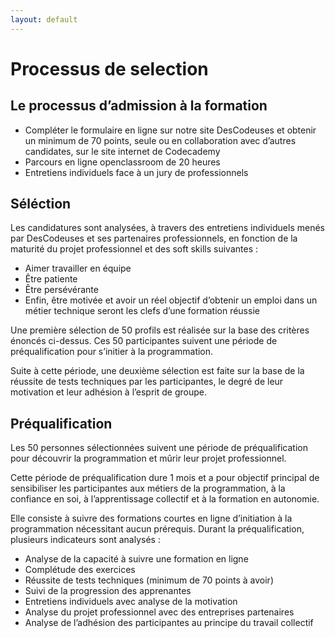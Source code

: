 ```yaml
---
layout: default
---
```


# Processus de selection

## Le processus d’admission à la formation

- Compléter le formulaire en ligne sur notre site DesCodeuses et obtenir un minimum de 70 points, seule ou en collaboration avec d’autres candidates, sur le site internet de Codecademy
- Parcours en ligne openclassroom de 20 heures
- Entretiens individuels face à un jury de professionnels

## Séléction

Les candidatures sont analysées, à travers des entretiens individuels menés par DesCodeuses et ses partenaires professionnels, en fonction de la maturité du projet professionnel et des soft skills suivantes :
  - Aimer travailler en équipe 
  - Être patiente 
  - Être persévérante 
  - Enfin, être motivée et avoir un réel objectif d’obtenir un emploi dans un métier technique seront les clefs d’une formation réussie

Une première sélection de 50 profils est réalisée sur la base des critères énoncés ci-dessus. Ces 50 participantes suivent une période de préqualification pour s’initier à la programmation.

Suite à cette période, une deuxième sélection est faite sur la base de la réussite de tests techniques par les participantes, le degré de leur motivation et leur adhésion à l’esprit de groupe.

## Préqualification

Les 50 personnes sélectionnées suivent une période de préqualification pour découvrir la programmation et mûrir leur projet professionnel.

Cette période de préqualification dure 1 mois et a pour objectif principal de sensibiliser les participantes aux métiers de la programmation, à la confiance en soi, à l’apprentissage collectif et à la formation en autonomie.

Elle consiste à suivre des formations courtes en ligne d’initiation à la programmation nécessitant aucun prérequis. Durant la préqualification, plusieurs indicateurs sont analysés :
- Analyse de la capacité à suivre une formation en ligne 
- Complétude des exercices 
- Réussite de tests techniques (minimum de 70 points à avoir)
- Suivi de la progression des apprenantes 
- Entretiens individuels avec analyse de la motivation 
- Analyse du projet professionnel avec des entreprises partenaires 
- Analyse de l’adhésion des participantes au principe du travail collectif

